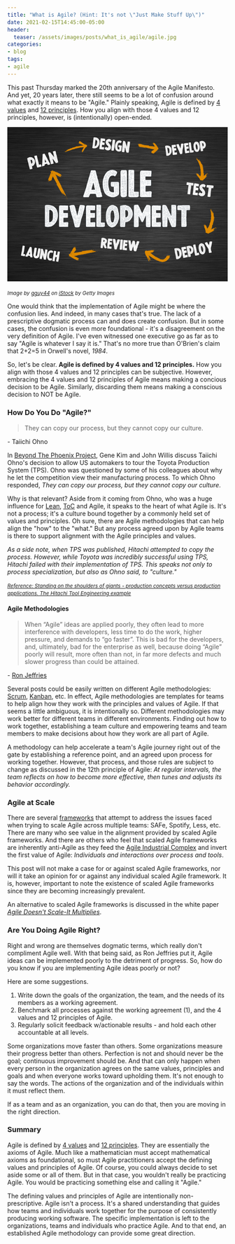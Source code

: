 ```yaml
---
title: "What is Agile? (Hint: It's not \"Just Make Stuff Up\")"
date: 2021-02-15T14:45:00-05:00
header:
  teaser: /assets/images/posts/what_is_agile/agile.jpg
categories:
- blog 
tags:
- agile
---
```


This past Thursday marked the 20th anniversary of the Agile Manifesto. And yet, 20 years later, there still seems
to be a lot of confusion around what exactly it means to be "Agile." Plainly speaking, Agile is defined by 
[4 values](https://agilemanifesto.org/) and [12 principles](https://agilemanifesto.org/principles.html). How you
align with those 4 values and 12 principles, however, is (intentionally) open-ended.

![Agile](/assets/images/posts/what_is_agile/agile.jpg)

_<small>Image by [gguy44](https://www.istockphoto.com/portfolio/gguy44?mediatype=photography) on [iStock](https://www.istockphoto.com) by Getty Images</small>_

One would think that the implementation of Agile might be where the confusion lies. And indeed, in many cases that's 
true. The lack of a prescriptive dogmatic process can and does create confusion. But in some cases, the confusion is
even more foundational - it's a disagreement on the very definition of Agile. I've even witnessed one executive go as 
far as to say "Agile is whatever I say it is." That's no more true than O'Brien's claim that 2+2=5 in Orwell's novel,
_1984_. 

So, let's be clear. **Agile is defined by 4 values and 12 principles.** 
How you align with those 4 values and 12 principles can be subjective. However, embracing the 4 values and 12 principles
of Agile means making a concious decision to be Agile. Similarly, discarding them means making a conscious decision to 
NOT be Agile.

### How Do You Do \"Agile?\"

> They can copy our process, but they cannot copy our culture.

\- Taiichi Ohno

In [Beyond The Phoenix Project](https://www.audible.com/pd/Beyond-the-Phoenix-Project-Audiobook/B07B79MJPZ), Gene Kim 
and John Willis discuss Taiichi Ohno's decision to allow US automakers to tour the Toyota Production System (TPS). 
Ohno was questioned by some of his colleagues about why he let the competition view their manufacturing process. To 
which Ohno responded, _They can copy our process, but they cannot copy our culture_.

Why is that relevant? Aside from it coming from Ohno, who was a huge influence for 
[Lean](https://www.goodreads.com/en/book/show/194338.Lean_Software_Development), 
[ToC](https://www.tocinstitute.org/theory-of-constraints.html) and Agile, it speaks to
the heart of what Agile is. It's not a process; it's a culture bound together by a commonly held set of values and 
principles. Oh sure, there are Agile methodologies that can help align the "how" to the "what." But any process agreed
upon by Agile teams is there to support alignment with the Agile principles and values.

_As a side note, when TPS was published, Hitachi attempted to copy the process. However, while Toyota was
incredibly successful using TPS, Hitachi failed with their implementation of TPS. This speaks not only to process 
specialization, but also as Ohno said, to "culture."_

_<small>
<a href="http://www.scielo.br/scielo.php?script=sci_arttext&pid=S0104-530X2009000300002">
    Reference: Standing on the shoulders of giants - production concepts versus production applications. 
    The Hitachi Tool Engineering example
</a>
</small>_

#### Agile Methodologies

> When “Agile” ideas are applied poorly, they often lead to more interference with developers, less time to do the work,
> higher pressure, and demands to “go faster”. This is bad for the developers, and, ultimately, bad for the enterprise
> as well, because doing “Agile” poorly will result, more often than not, in far more defects and much slower progress
> than could be attained.

\- [Ron Jeffries](https://ronjeffries.com/articles/018-01ff/abandon-1/)

Several posts could be easily written on different Agile methodologies: 
[Scrum](https://www.scrumguides.org/scrum-guide.html), [Kanban](https://www.agilealliance.org/glossary/kanban/), etc. 
In effect, Agile methodologies are templates for teams to help align how they work with the principles and values of 
Agile. If that seems a little ambiguous, it is intentionally so. Different methodologies may work better for different 
teams in different environments. Finding out how to work together, establishing a team culture and empowering teams and 
team members to make decisions about how they work are all part of Agile.

A methodology can help accelerate a team's Agile journey right out of the gate by establishing a reference point, and an
agreed upon process for working together. However, that process, and those rules are subject to change as discussed in 
the 12th principle of Agile: _At regular intervals, the team reflects on how to become more effective, then tunes and 
adjusts its behavior accordingly._

### Agile at Scale

There are several [frameworks](https://www.cio.com/article/2974436/comparing-scaling-agile-frameworks.html) that 
attempt to address the issues faced when trying to scale Agile across multiple teams: SAFe, Spotify, Less, etc. There 
are many who see value in the alignment provided by scaled Agile frameworks. And there are others who feel that scaled 
Agile frameworks are inherently anti-Agile as they feed the 
[Agile Industrial Complex](https://martinfowler.com/articles/agile-aus-2018.html) and invert the first value of Agile: 
_Individuals and interactions over process and tools_. 

This post will not make a case for or against scaled Agile frameworks, nor will it take an opinion for or against any
individual scaled Agile framework. It is, however, important to note the existence of scaled Agile frameworks since
they are becoming increasingly prevalent.

An alternative to scaled Agile frameworks is discussed in the white paper 
_[Agile Doesn't Scale-It Multiplies](https://www.pivotaltracker.com/whitepapers/agile-doesnt-scale-it-multiplies)_.

### Are You Doing Agile Right?

Right and wrong are themselves dogmatic terms, which really don't compliment Agile well. With that being said, as Ron
Jeffries put it, Agile ideas can be implemented poorly to the detriment of progress. So, how do you know if you are
implementing Agile ideas poorly or not? 

Here are some suggestions.

1. Write down the goals of the organization, the team, and the needs of its members as a working agreement.
2. Benchmark all processes against the working agreement (1), and the 4 values and 12 principles of Agile.
3. Regularly solicit feedback w/actionable results - and hold each other accountable at all levels.

Some organizations move faster than others. Some organizations measure their progress better than others. Perfection is
not and should never be the goal; continuous improvement should be. And that can only happen when
every person in the organization agrees on the same values, principles and goals and when everyone works
toward upholding them. It's not enough to say the words. The actions of the organization and of the individuals
within it must reflect them.

If as a team and as an organization, you can do that, then you are moving in the right direction.

### Summary

Agile is defined by [4 values](https://agilemanifesto.org/) and 
[12 principles](https://agilemanifesto.org/principles.html). They are essentially the axioms of Agile. Much like a 
mathematician must accept mathematical axioms as foundational, so must Agile practitioners accept the defining 
values and principles of Agile. Of course, you could always decide to set aside some or all of them. But in that case, 
you wouldn't really be practicing Agile. You would be practicing something else and calling it "Agile."

The defining values and principles of Agile are intentionally non-prescriptive. Agile isn't a process. It's a shared
understanding that guides how teams and individuals work together for the purpose of consistently producing working software. 
The specific implementation is left to the organizations, teams and individuals who practice Agile. And to that end, an established 
Agile methodology can provide some great direction.

